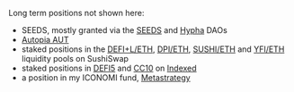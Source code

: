 Long term positions not shown here:

* SEEDS, mostly granted via the [SEEDS](https://joinseeds.com/) and [Hypha](https://dho.hypha.earth/) DAOs
* [Autopia AUT](http://autopia.co/)
* staked positions in the [DEFI+L/ETH](https://sushiswap.fi/pair/0x83e5e791f4ab29d1b0941bc4d00f3d6027d1dae5), [DPI/ETH](https://sushiswap.fi/pair/0x34b13f8cd184f55d0bd4dd1fe6c07d46f245c7ed), [SUSHI/ETH](https://sushiswap.fi/pair/0x795065dcc9f64b5614c407a6efdc400da6221fb0) and [YFI/ETH](https://sushiswap.fi/pair/0x088ee5007c98a9677165d78dd2109ae4a3d04d0c) liquidity pools on SushiSwap
* staked positions in [DEFI5](https://indexed.finance/stake/defi5) and [CC10](https://indexed.finance/index/cc10) on [Indexed](https://indexed.finance/)
* a position in my ICONOMI fund, [Metastrategy](https://stephenreid.net/metastrategy)

